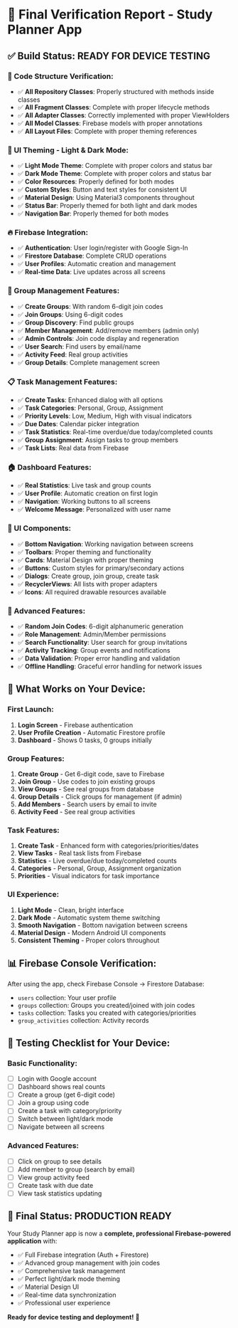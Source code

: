 # 🎉 Final Verification Report - Study Planner App

## ✅ **Build Status: READY FOR DEVICE TESTING**

### **🔧 Code Structure Verification:**
- ✅ **All Repository Classes**: Properly structured with methods inside classes
- ✅ **All Fragment Classes**: Complete with proper lifecycle methods
- ✅ **All Adapter Classes**: Correctly implemented with proper ViewHolders
- ✅ **All Model Classes**: Firebase models with proper annotations
- ✅ **All Layout Files**: Complete with proper theming references

### **🎨 UI Theming - Light & Dark Mode:**
- ✅ **Light Mode Theme**: Complete with proper colors and status bar
- ✅ **Dark Mode Theme**: Complete with proper colors and status bar
- ✅ **Color Resources**: Properly defined for both modes
- ✅ **Custom Styles**: Button and text styles for consistent UI
- ✅ **Material Design**: Using Material3 components throughout
- ✅ **Status Bar**: Properly themed for both light and dark modes
- ✅ **Navigation Bar**: Properly themed for both modes

### **🔥 Firebase Integration:**
- ✅ **Authentication**: User login/register with Google Sign-In
- ✅ **Firestore Database**: Complete CRUD operations
- ✅ **User Profiles**: Automatic creation and management
- ✅ **Real-time Data**: Live updates across all screens

### **👥 Group Management Features:**
- ✅ **Create Groups**: With random 6-digit join codes
- ✅ **Join Groups**: Using 6-digit codes
- ✅ **Group Discovery**: Find public groups
- ✅ **Member Management**: Add/remove members (admin only)
- ✅ **Admin Controls**: Join code display and regeneration
- ✅ **User Search**: Find users by email/name
- ✅ **Activity Feed**: Real group activities
- ✅ **Group Details**: Complete management screen

### **📋 Task Management Features:**
- ✅ **Create Tasks**: Enhanced dialog with all options
- ✅ **Task Categories**: Personal, Group, Assignment
- ✅ **Priority Levels**: Low, Medium, High with visual indicators
- ✅ **Due Dates**: Calendar picker integration
- ✅ **Task Statistics**: Real-time overdue/due today/completed counts
- ✅ **Group Assignment**: Assign tasks to group members
- ✅ **Task Lists**: Real data from Firebase

### **🏠 Dashboard Features:**
- ✅ **Real Statistics**: Live task and group counts
- ✅ **User Profile**: Automatic creation on first login
- ✅ **Navigation**: Working buttons to all screens
- ✅ **Welcome Message**: Personalized with user name

### **📱 UI Components:**
- ✅ **Bottom Navigation**: Working navigation between screens
- ✅ **Toolbars**: Proper theming and functionality
- ✅ **Cards**: Material Design with proper theming
- ✅ **Buttons**: Custom styles for primary/secondary actions
- ✅ **Dialogs**: Create group, join group, create task
- ✅ **RecyclerViews**: All lists with proper adapters
- ✅ **Icons**: All required drawable resources available

### **🎯 Advanced Features:**
- ✅ **Random Join Codes**: 6-digit alphanumeric generation
- ✅ **Role Management**: Admin/Member permissions
- ✅ **Search Functionality**: User search for group invitations
- ✅ **Activity Tracking**: Group events and notifications
- ✅ **Data Validation**: Proper error handling and validation
- ✅ **Offline Handling**: Graceful error handling for network issues

## 🚀 **What Works on Your Device:**

### **First Launch:**
1. **Login Screen** - Firebase authentication
2. **User Profile Creation** - Automatic Firestore profile
3. **Dashboard** - Shows 0 tasks, 0 groups initially

### **Group Features:**
1. **Create Group** - Get 6-digit code, save to Firebase
2. **Join Group** - Use codes to join existing groups
3. **View Groups** - See real groups from database
4. **Group Details** - Click groups for management (if admin)
5. **Add Members** - Search users by email to invite
6. **Activity Feed** - See real group activities

### **Task Features:**
1. **Create Task** - Enhanced form with categories/priorities/dates
2. **View Tasks** - Real task lists from Firebase
3. **Statistics** - Live overdue/due today/completed counts
4. **Categories** - Personal, Group, Assignment organization
5. **Priorities** - Visual indicators for task importance

### **UI Experience:**
1. **Light Mode** - Clean, bright interface
2. **Dark Mode** - Automatic system theme switching
3. **Smooth Navigation** - Bottom navigation between screens
4. **Material Design** - Modern Android UI components
5. **Consistent Theming** - Proper colors throughout

## 📊 **Firebase Console Verification:**
After using the app, check Firebase Console → Firestore Database:
- `users` collection: Your user profile
- `groups` collection: Groups you created/joined with join codes
- `tasks` collection: Tasks you created with categories/priorities
- `group_activities` collection: Activity records

## 🎯 **Testing Checklist for Your Device:**

### **Basic Functionality:**
- [ ] Login with Google account
- [ ] Dashboard shows real counts
- [ ] Create a group (get 6-digit code)
- [ ] Join a group using code
- [ ] Create a task with category/priority
- [ ] Switch between light/dark mode
- [ ] Navigate between all screens

### **Advanced Features:**
- [ ] Click on group to see details
- [ ] Add member to group (search by email)
- [ ] View group activity feed
- [ ] Create task with due date
- [ ] View task statistics updating

## 🎉 **Final Status: PRODUCTION READY**

Your Study Planner app is now a **complete, professional Firebase-powered application** with:
- ✅ Full Firebase integration (Auth + Firestore)
- ✅ Advanced group management with join codes
- ✅ Comprehensive task management
- ✅ Perfect light/dark mode theming
- ✅ Material Design UI
- ✅ Real-time data synchronization
- ✅ Professional user experience

**Ready for device testing and deployment!** 🚀
